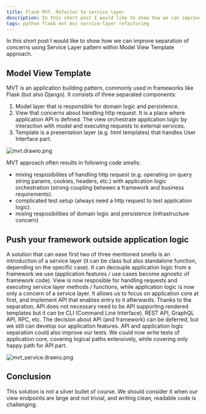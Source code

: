 ```yaml
---
title: Flask MVT. Refactor to service layer
description: In this short post I would like to show how we can improve separation of concerns using Service Layer pattern within Model View Template approach.
tags: python flask mvt mvc service-layer refactoring
---
```


In this short post I would like to show how we can improve separation of concerns using Service Layer pattern within Model View Template approach.

## Model View Template
MVT is an application building pattern, commonly used in frameworks like Flask (but also Django).
It consists of three separated components:
1. Model layer that is responsible for domain logic and persistence.
2. View that concerns about handling http request. It is a place where application API is defined. The view orchestrate application logic by interaction with model and executing requests to external services.
3. Template is a presentation layer (e.g. html templates) that handles User Interface part.

![mvt.drawio.png](https://cdn.hashnode.com/res/hashnode/image/upload/v1637924048990/_vyXOsAHI.png)

MVT approach often results in following code smells:
- mixing resposibilites of handling http request (e.g. operating on query string params, cookies, headers, etc.) with application logic orchestration (strong coupling between a framework and business requirements).
- complicated test setup (always need a http request to test application logic).
- mixing resposibilities of domain logic and persistence (infrastructure concern)

## Push your framework outside application logic
A solution that can ease first two of three mentioned smells is an introduction of a service layer (it can be class but also standalone function, depending on the specific case). It can decouple application logic from a framework we use (application features / use cases become agnostic of framework code). View is now resposible for handling requests and executing service layer methods / functions, while application logic is now only a concern of a service layer. It allows us to focus on application core at first, and implement API that enables entry to it afterwards. Thanks to the separation, API does not necessary need to be API supporting rendered templates but it can be CLI (Command Line Interface), REST API, GraphQL API, RPC, etc. The decision about API (and framework) can be deferred, but we still can develop our application features. 
API and application logic separation could also improve our tests. We could now write tests of application core, covering logical paths extensively, while covering only happy path for API part.

![mvt_service.drawio.png](https://cdn.hashnode.com/res/hashnode/image/upload/v1637918478947/8Uk5e6ZWI.png)

## Conclusion
This solution is not a silver bullet of course. We should consider it when our view endpoints are large and not trivial, and writing clean, readable code is challenging. 